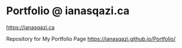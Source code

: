 # Portfolio @ ianasqazi.ca

https://ianasqazi.ca

Repository for My Portfolio Page
 https://ianasqazi.github.io/Portfolio/
